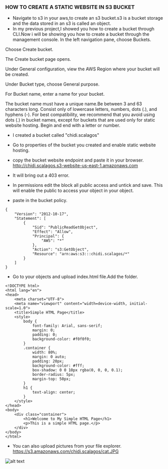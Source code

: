 ### HOW TO CREATE A STATIC WEBSITE IN S3 BUCKET
- Navigate to s3 in your aws,to create an s3 bucket.s3 is a bucket storage  and the data stored in an s3 is called an object.
- In my previous project,I showed you how to create a bucket through CLI.Now i will be showing you how to create a bucket through the management console.
In the left navigation pane, choose Buckets.

Choose Create bucket.

The Create bucket page opens.

Under General configuration, view the AWS Region where your bucket will be created.

Under Bucket type, choose General purpose.

For Bucket name, enter a name for your bucket.

The bucket name must have a unique name.Be between 3 and 63 characters long.
Consist only of lowercase letters, numbers, dots (.), and hyphens (-). For best compatibility, we recommend that you avoid using dots (.) in bucket names, except for buckets that are used only for static website hosting.
Begin and end with a letter or number.
- I created a bucket called "chidi.scalagos"
- Go to properties of the bucket you created and enable static website hosting.
- copy the bucket website endpoint and paste it in your browser.
http://chidi.scalagos.s3-website-us-east-1.amazonaws.com

- It will bring out a 403 error.
- In permissions edit the block all public access and untick and save. This will enable the public to access your object in your object.
- paste in the bucket policy.
```
{
    "Version": "2012-10-17",
    "Statement": [
        {
            "Sid": "PublicReadGetObject",
            "Effect": "Allow",
            "Principal": {
                "AWS": "*"
            },
            "Action": "s3:GetObject",
            "Resource": "arn:aws:s3:::chidi.scalagos/*"
        }
    ]
}

```
- Go to your objects and upload index.html file.Add the folder.
```
<!DOCTYPE html>
<html lang="en">
<head>
    <meta charset="UTF-8">
    <meta name="viewport" content="width=device-width, initial-scale=1.0">
    <title>Simple HTML Page</title>
    <style>
        body {
            font-family: Arial, sans-serif;
            margin: 0;
            padding: 0;
            background-color: #f0f0f0;
        }
        .container {
            width: 80%;
            margin: 0 auto;
            padding: 20px;
            background-color: #fff;
            box-shadow: 0 0 10px rgba(0, 0, 0, 0.1);
            border-radius: 5px;
            margin-top: 50px;
        }
        h1 {
            text-align: center;
        }
    </style>
</head>
<body>
    <div class="container">
        <h1>Welcome to My Simple HTML Page</h1>
        <p>This is a simple HTML page.</p>
    </div>
</body>
</html>
```
- You can also upload pictures from your file explorer.
https://s3.amazonaws.com/chidi.scalagos/cat.JPG

![alt text](<Images/j.peg $ html.JPG>)


